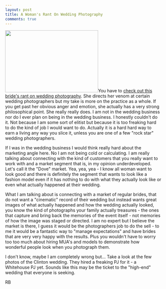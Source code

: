 ```yaml
---
layout: post
title: A Woman's Rant On Wedding Photography
comments: true
---
```

<a rel="prettyPhoto" href="http://photo.rwboyer.com/wp-content/uploads/2010/08/2001-031-28.jpg"><img class="alignleft size-medium wp-image-2131" title="2001-031-28" src="http://photo.rwboyer.com/wp-content/uploads/2010/08/2001-031-28-300x200.jpg" alt="" width="300" height="200" /></a>You have to <a href="http://www.alosangeleslove.com/2010/08/what-to-look-for-in-photographer.html?spref=tw">check out this bride's rant on wedding photography</a>. She directs her venom at certain wedding photographers but my take is more on the practice as a whole. If you get past her obvious anger and emotion, she actually has a very strong philosophical point. She really really does. I am not in the wedding business nor do I ever plan on being in the wedding business. I honestly couldn't do it. Not because I am some sort of elitist but because it is too freaking hard to do the kind of job I would want to do. Actually it is a hard hard way to earn a living any way you slice it, unless you are one of a few "rock star" wedding photographers.

If I was in the wedding business I would think really hard about the marketing angle here. No I am not being cold or calculating. I am really talking about connecting with the kind of customers that you really want to work with and a market segment that is, in my opinion underdeveloped. Let's call it the "Dove" market. Yea, yea, yea - I know all woman want to look good and there is definitely the segment that wants to look like a fashion model even if it has nothing to do with what they actually look like or even what actually happened at their wedding.

What I am talking about is connecting with a market of regular brides, that do not want a "cinematic" record of their wedding but instead wants great images of what actually happened and how the wedding actually looked, you know the kind of photographs your family actually treasures - the ones that capture and bring back the memories of the event itself - not memories of how the image was staged or directed. I am no expert but I believe the market is there, I guess it would be the photographers job to do the sell - to me it would be a fantastic way to "manage expectations" and have brides that are very very happy with the results. Plus you wouldn't have to worry too too much about hiring MUA's and models to demonstrate how wonderful people look when you photograph them.

I don't know, maybe I am completely wrong but... Take a look at the few photos of the Clinton wedding. They hired a freaking PJ for it - a Whitehouse PJ yet. Sounds like this may be the ticket to the "high-end" wedding that everyone is seeking.

RB